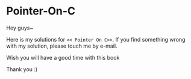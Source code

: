 Pointer-On-C
============

Hey guys~

Here is my solutions for `<< Pointer On C>>`. 
If you find something wrong with my solution, 
please touch me by e-mail.

Wish you will have a good time with this book

Thank you :)
